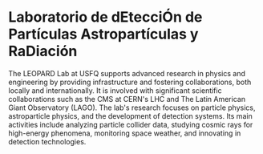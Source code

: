 # Laboratorio de dEtecciÓn de Partículas Astropartículas y RaDiación  

The LEOPARD Lab at USFQ supports advanced research in physics and engineering by providing infrastructure and fostering collaborations, both locally and internationally. It is involved with significant scientific collaborations such as the CMS at CERN's LHC and The Latin American Giant Observatory (LAGO). The lab's research focuses on particle physics, astroparticle physics, and the development of detection systems. Its main activities include analyzing particle collider data, studying cosmic rays for high-energy phenomena, monitoring space weather, and innovating in detection technologies.



